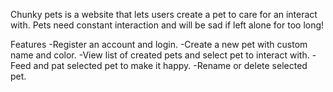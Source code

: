 Chunky pets is a website that lets users create a pet to care for an interact with. Pets need constant interaction and will be sad if left alone for too long!

Features
  -Register an account and login.
  -Create a new pet with custom name and color.
  -View list of created pets and select pet to interact with.
  -Feed and pat selected pet to make it happy.
  -Rename or delete selected pet.